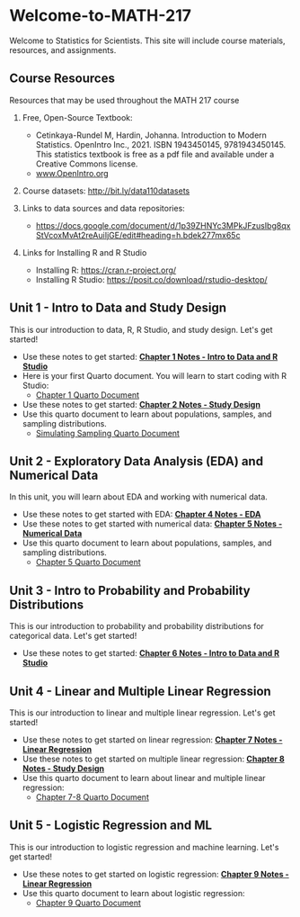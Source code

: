 # Welcome-to-MATH-217
Welcome to Statistics for Scientists. This site will include course materials, resources, and assignments. 

## Course Resources
Resources that may be used throughout the MATH 217 course

1. Free, Open-Source Textbook: 
    - Cetinkaya-Rundel M, Hardin, Johanna. Introduction to Modern Statistics. OpenIntro Inc., 2021. ISBN 1943450145, 9781943450145. This statistics textbook is free as a pdf file and available under a Creative Commons license.
    - www.OpenIntro.org

2. Course datasets: http://bit.ly/data110datasets

3. Links to data sources and data repositories:
   - https://docs.google.com/document/d/1p39ZHNYc3MPkJFzusIbg8qxStVcoxMvAt2reAuiIjGE/edit#heading=h.bdek277mx65c

4. Links for Installing R and R Studio
   - Installing R: https://cran.r-project.org/
   - Installing R Studio: https://posit.co/download/rstudio-desktop/

## Unit 1 - Intro to Data and Study Design
This is our introduction to data, R, R Studio, and study design. Let's get started!

- Use these notes to get started:     [**Chapter 1 Notes - Intro to Data and R Studio**](./Math217_notes_ch1.pdf)
- Here is your first Quarto document. You will learn to start coding with R Studio:
     - [Chapter 1 Quarto Document](./chapter1notes.qmd)
- Use these notes to get started:     [**Chapter 2 Notes - Study Design**](./Math217_notes_ch2.pdf)
- Use this quarto document to learn about populations, samples, and sampling distributions.
     - [Simulating Sampling Quarto Document](./ch2simulating_sampling.qmd)
 
## Unit 2 - Exploratory Data Analysis (EDA) and Numerical Data
In this unit, you will learn about EDA and working with numerical data.

- Use these notes to get started with EDA:     [**Chapter 4 Notes - EDA**](./Math217_notes_ch4.pdf)
- Use these notes to get started with numerical data:     [**Chapter 5 Notes - Numerical Data**](./Math217_notes_ch5.pdf)
- Use this quarto document to learn about populations, samples, and sampling distributions.
     - [Chapter 5 Quarto Document](./chapter5notes.qmd)
 
## Unit 3 - Intro to Probability and Probability Distributions
This is our introduction to probability and probability distributions for categorical data. Let's get started!

- Use these notes to get started:     [**Chapter 6 Notes - Intro to Data and R Studio**](./Math217_notes_ch6.pdf)

## Unit 4 - Linear and Multiple Linear Regression
This is our introduction to linear and multiple linear regression. Let's get started!

- Use these notes to get started on linear regression:     [**Chapter 7 Notes - Linear Regression**](./Math217_notes_ch7.pdf)
- Use these notes to get started on multiple linear regression:     [**Chapter 8 Notes - Study Design**](./Math217_notes_ch8.pdf)
- Use this quarto document to learn about linear and multiple linear regression:
     - [Chapter 7-8 Quarto Document](./chapter7-8notes.qmd)

## Unit 5 - Logistic Regression and ML
This is our introduction to logistic regression and machine learning. Let's get started!

- Use these notes to get started on logistic regression:     [**Chapter 9 Notes - Linear Regression**](./Math217_notes_ch9.pdf)
- Use this quarto document to learn about logistic regression:
     - [Chapter 9 Quarto Document](./chapter9notes.qmd)

